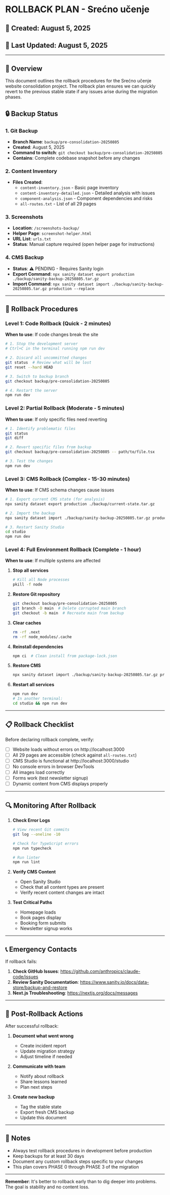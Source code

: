 # ROLLBACK PLAN - Srećno učenje

## 📅 Created: August 5, 2025
## 🔄 Last Updated: August 5, 2025

---

## 🎯 Overview

This document outlines the rollback procedures for the Srećno učenje website consolidation project. The rollback plan ensures we can quickly revert to the previous stable state if any issues arise during the migration phases.

## 🔒 Backup Status

### 1. Git Backup
- **Branch Name**: `backup/pre-consolidation-20250805`
- **Created**: August 5, 2025
- **Command to switch**: `git checkout backup/pre-consolidation-20250805`
- **Contains**: Complete codebase snapshot before any changes

### 2. Content Inventory
- **Files Created**:
  - `content-inventory.json` - Basic page inventory
  - `content-inventory-detailed.json` - Detailed analysis with issues
  - `component-analysis.json` - Component dependencies and risks
  - `all-routes.txt` - List of all 29 pages

### 3. Screenshots
- **Location**: `/screenshots-backup/`
- **Helper Page**: `screenshot-helper.html`
- **URL List**: `urls.txt`
- **Status**: Manual capture required (open helper page for instructions)

### 4. CMS Backup
- **Status**: ⚠️ PENDING - Requires Sanity login
- **Export Command**: `npx sanity dataset export production ./backup/sanity-backup-20250805.tar.gz`
- **Import Command**: `npx sanity dataset import ./backup/sanity-backup-20250805.tar.gz production --replace`

---

## 🚨 Rollback Procedures

### Level 1: Code Rollback (Quick - 2 minutes)
**When to use**: If code changes break the site

```bash
# 1. Stop the development server
# Ctrl+C in the terminal running npm run dev

# 2. Discard all uncommitted changes
git status  # Review what will be lost
git reset --hard HEAD

# 3. Switch to backup branch
git checkout backup/pre-consolidation-20250805

# 4. Restart the server
npm run dev
```

### Level 2: Partial Rollback (Moderate - 5 minutes)
**When to use**: If only specific files need reverting

```bash
# 1. Identify problematic files
git status
git diff

# 2. Revert specific files from backup
git checkout backup/pre-consolidation-20250805 -- path/to/file.tsx

# 3. Test the changes
npm run dev
```

### Level 3: CMS Rollback (Complex - 15-30 minutes)
**When to use**: If CMS schema changes cause issues

```bash
# 1. Export current CMS state (for analysis)
npx sanity dataset export production ./backup/current-state.tar.gz

# 2. Import the backup
npx sanity dataset import ./backup/sanity-backup-20250805.tar.gz production --replace

# 3. Restart Sanity Studio
cd studio
npm run dev
```

### Level 4: Full Environment Rollback (Complete - 1 hour)
**When to use**: If multiple systems are affected

1. **Stop all services**
   ```bash
   # Kill all Node processes
   pkill -f node
   ```

2. **Restore Git repository**
   ```bash
   git checkout backup/pre-consolidation-20250805
   git branch -D main  # Delete corrupted main branch
   git checkout -b main  # Recreate main from backup
   ```

3. **Clear caches**
   ```bash
   rm -rf .next
   rm -rf node_modules/.cache
   ```

4. **Reinstall dependencies**
   ```bash
   npm ci  # Clean install from package-lock.json
   ```

5. **Restore CMS**
   ```bash
   npx sanity dataset import ./backup/sanity-backup-20250805.tar.gz production --replace
   ```

6. **Restart all services**
   ```bash
   npm run dev
   # In another terminal:
   cd studio && npm run dev
   ```

---

## 📋 Rollback Checklist

Before declaring rollback complete, verify:

- [ ] Website loads without errors on http://localhost:3000
- [ ] All 29 pages are accessible (check against `all-routes.txt`)
- [ ] CMS Studio is functional at http://localhost:3000/studio
- [ ] No console errors in browser DevTools
- [ ] All images load correctly
- [ ] Forms work (test newsletter signup)
- [ ] Dynamic content from CMS displays properly

---

## 🔍 Monitoring After Rollback

1. **Check Error Logs**
   ```bash
   # View recent Git commits
   git log --oneline -10
   
   # Check for TypeScript errors
   npm run typecheck
   
   # Run linter
   npm run lint
   ```

2. **Verify CMS Content**
   - Open Sanity Studio
   - Check that all content types are present
   - Verify recent content changes are intact

3. **Test Critical Paths**
   - Homepage loads
   - Book pages display
   - Booking form submits
   - Newsletter signup works

---

## 📞 Emergency Contacts

If rollback fails:

1. **Check GitHub Issues**: https://github.com/anthropics/claude-code/issues
2. **Review Sanity Documentation**: https://www.sanity.io/docs/data-store/backup-and-restore
3. **Next.js Troubleshooting**: https://nextjs.org/docs/messages

---

## 🔄 Post-Rollback Actions

After successful rollback:

1. **Document what went wrong**
   - Create incident report
   - Update migration strategy
   - Adjust timeline if needed

2. **Communicate with team**
   - Notify about rollback
   - Share lessons learned
   - Plan next steps

3. **Create new backup**
   - Tag the stable state
   - Export fresh CMS backup
   - Update this document

---

## 📝 Notes

- Always test rollback procedures in development before production
- Keep backups for at least 30 days
- Document any custom rollback steps specific to your changes
- This plan covers PHASE 0 through PHASE 3 of the migration

---

**Remember**: It's better to rollback early than to dig deeper into problems. The goal is stability and no content loss.